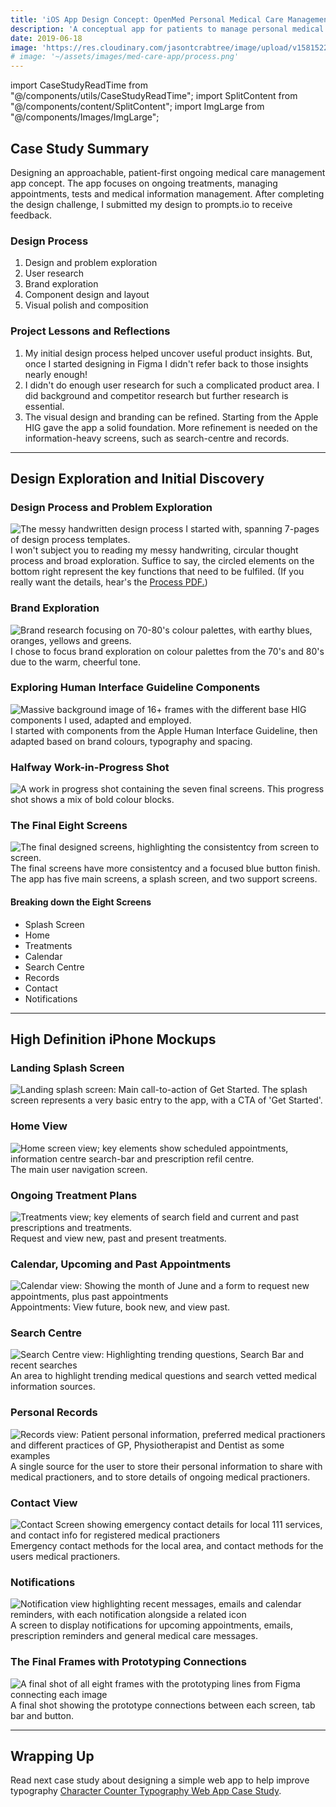 ```yaml
---
title: 'iOS App Design Concept: OpenMed Personal Medical Care Management'
description: 'A conceptual app for patients to manage personal medical care, treatments, appointments and practioners.'
date: 2019-06-18
image: 'https://res.cloudinary.com/jasontcrabtree/image/upload/v1581522542/Portfolio-2020/openmed-header-x2.png'
# image: '~/assets/images/med-care-app/process.png'
---
```


import CaseStudyReadTime from "@/components/utils/CaseStudyReadTime";
import SplitContent from "@/components/content/SplitContent";
import ImgLarge from "@/components/Images/ImgLarge";

<CaseStudyReadTime readTime="4"/>

<ImgLarge imageSrc="https://res.cloudinary.com/jasontcrabtree/image/upload/v1581522542/Portfolio-2020/openmed-header-x4.png" alt="OpenMed iOS App Concept Home, Calendar and Treatment Screen"/>

## Case Study Summary

Designing an approachable, patient-first ongoing medical care management app concept. The app focuses on ongoing treatments, managing appointments, tests and medical information management. After completing the design challenge, I submitted my design to prompts.io to receive feedback.

<SplitContent
left="true"
leftTitle="Challenge"
leftCaption="Starting with the design prompt of “How might we reduce in-person visits to the doctor?”, design a mobile experience. Following the design challenge constraints, I designed an iOS app based on currently available technologies."
 right="true"
rightTitle="Outcome"
rightCaption="This project was a great success. Highlights included getting more comfortable with the Apple Human Interface Guidelines, applying an end-end design process, and developing a unique visual language."
/>

### Design Process

1. Design and problem exploration
2. User research
3. Brand exploration
4. Component design and layout
5. Visual polish and composition

### Project Lessons and Reflections

1. My initial design process helped uncover useful product insights. But, once I started designing in Figma I didn't refer back to those insights nearly enough!
2. I didn't do enough user research for such a complicated product area. I did background and competitor research but further research is essential.
3. The visual design and branding can be refined. Starting from the Apple HIG gave the app a solid foundation. More refinement is needed on the information-heavy screens, such as search-centre and records.

---

## Design Exploration and Initial Discovery

### Design Process and Problem Exploration

![The messy handwritten design process I started with, spanning 7-pages of design process templates.](~/assets/images/med-care-app/process.png)
I won't subject you to reading my messy handwriting, circular thought process and broad exploration. Suffice to say, the circled elements on the bottom right represent the key functions that need to be fulfiled. (If you really want the details, hear's the [Process PDF.](https://www.dropbox.com/s/munwa5gzpiqpmt5/Design_Process_Prompts.pdf?dl=0))

### Brand Exploration

![Brand research focusing on 70-80's colour palettes, with earthy blues, oranges, yellows and greens.](~/assets/images/med-care-app/brand-research.png)
I chose to focus brand exploration on colour palettes from the 70's and 80's due to the warm, cheerful tone.

### Exploring Human Interface Guideline Components

![Massive background image of 16+ frames with the different base HIG components I used, adapted and employed.](~/assets/images/med-care-app/apple-hig-components.png)
I started with components from the Apple Human Interface Guideline, then adapted based on brand colours, typography and spacing.

### Halfway Work-in-Progress Shot

![A work in progress shot containing the seven final screens.](~/assets/images/med-care-app/wip-midway.png)
This progress shot shows a mix of bold colour blocks.

### The Final Eight Screens

![The final designed screens, highlighting the consistentcy from screen to screen.](~/assets/images/med-care-app/final-frames.png)
The final screens have more consistentcy and a focused blue button finish. The app has five main screens, a splash screen, and two support screens.

#### Breaking down the Eight Screens

- Splash Screen
- Home
- Treatments
- Calendar
- Search Centre
- Records
- Contact
- Notifications

---

## High Definition iPhone Mockups

### Landing Splash Screen

![Landing splash screen: Main call-to-action of Get Started.](~/assets/images/med-care-app/landing.png)
The splash screen represents a very basic entry to the app, with a CTA of 'Get Started'.

### Home View

![Home screen view; key elements show scheduled appointments, information centre search-bar and prescription refil centre.](~/assets/images/med-care-app/home.png)
The main user navigation screen.

### Ongoing Treatment Plans

![Treatments view; key elements of search field and current and past prescriptions and treatments.](~/assets/images/med-care-app/treatments.png)
Request and view new, past and present treatments.

### Calendar, Upcoming and Past Appointments

![Calendar view: Showing the month of June and a form to request new appointments, plus past appointments](~/assets/images/med-care-app/calendar.png)
Appointments: View future, book new, and view past.

### Search Centre

![Search Centre view: Highlighting trending questions, Search Bar and recent searches](~/assets/images/med-care-app/search.png)
An area to highlight trending medical questions and search vetted medical information sources.

### Personal Records

![Records view: Patient personal information, preferred medical practioners and different practices of GP, Physiotherapist and Dentist as some examples](~/assets/images/med-care-app/records.png)
A single source for the user to store their personal information to share with medical practioners, and to store details of ongoing medical practioners.

### Contact View

![Contact Screen showing emergency contact details for local 111 services, and contact info for registered medical practioners](~/assets/images/med-care-app/contact.png)
Emergency contact methods for the local area, and contact methods for the users medical practioners.

### Notifications

![Notification view highlighting recent messages, emails and calendar reminders, with each notification alongside a related icon](~/assets/images/med-care-app/notifications.png)
A screen to display notifications for upcoming appointments, emails, prescription reminders and general medical care messages.

### The Final Frames with Prototyping Connections

![A final shot of all eight frames with the prototyping lines from Figma connecting each image](~/assets/images/med-care-app/final-frames-prototypes.png)
A final shot showing the prototype connections between each screen, tab bar and button.

---

## Wrapping Up

Read next case study about designing a simple web app to help improve typography [Character Counter Typography Web App Case Study](/work/character-counter).
